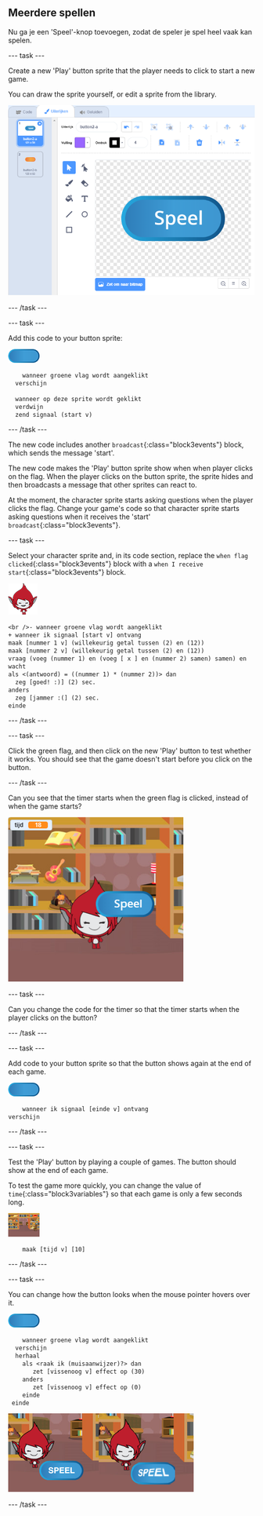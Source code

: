 ## Meerdere spellen

Nu ga je een 'Speel'-knop toevoegen, zodat de speler je spel heel vaak kan spelen.

\--- task \---

Create a new 'Play' button sprite that the player needs to click to start a new game.

You can draw the sprite yourself, or edit a sprite from the library.

![Picture of the play button](images/brain-play.png)

\--- /task \---

\--- task \---

Add this code to your button sprite:

![Button sprite](images/button-sprite.png)

```blocks3
    wanneer groene vlag wordt aangeklikt
  verschijn

  wanneer op deze sprite wordt geklikt
  verdwijn
  zend signaal (start v)
```

\--- /task \---

The new code includes another `broadcast`{:class="block3events"} block, which sends the message 'start'.

The new code makes the 'Play' button sprite show when when player clicks on the flag. When the player clicks on the button sprite, the sprite hides and then broadcasts a message that other sprites can react to.

At the moment, the character sprite starts asking questions when the player clicks the flag. Change your game's code so that character sprite starts asking questions when it receives the 'start' `broadcast`{:class="block3events"}.

\--- task \---

Select your character sprite and, in its code section, replace the `when flag clicked`{:class="block3events"} block with a `when I receive start`{:class="block3events"} block.

![Character sprite](images/giga-sprite.png)

```blocks3
<br />- wanneer groene vlag wordt aangeklikt
+ wanneer ik signaal [start v] ontvang
maak [nummer 1 v] (willekeurig getal tussen (2) en (12))
maak [nummer 2 v] (willekeurig getal tussen (2) en (12))
vraag (voeg (nummer 1) en (voeg [ x ] en (nummer 2) samen) samen) en wacht
als <(antwoord) = ((nummer 1) * (nummer 2))> dan 
  zeg [goed! :)] (2) sec.
anders
  zeg [jammer :(] (2) sec.
einde
```

\--- /task \---

\--- task \---

Click the green flag, and then click on the new 'Play' button to test whether it works. You should see that the game doesn't start before you click on the button.

\--- /task \---

Can you see that the timer starts when the green flag is clicked, instead of when the game starts?

![Timer has started](images/brain-timer-bug.png)

\--- task \---

Can you change the code for the timer so that the timer starts when the player clicks on the button?

\--- /task \---

\--- task \---

Add code to your button sprite so that the button shows again at the end of each game.

![Button sprite](images/button-sprite.png)

```blocks3
    wanneer ik signaal [einde v] ontvang
verschijn
```

\--- /task \---

\--- task \---

Test the 'Play' button by playing a couple of games. The button should show at the end of each game.

To test the game more quickly, you can change the value of `time`{:class="block3variables"} so that each game is only a few seconds long.

![Stage](images/stage-sprite.png)

```blocks3
    maak [tijd v] [10]
```

\--- /task \---

\--- task \---

You can change how the button looks when the mouse pointer hovers over it.

![Button](images/button-sprite.png)

```blocks3
    wanneer groene vlag wordt aangeklikt
  verschijn
  herhaal
    als <raak ik (muisaanwijzer)?> dan
       zet [vissenoog v] effect op (30)
    anders
       zet [vissenoog v] effect op (0)
    einde
 einde
```

![screenshot](images/brain-fisheye.png)

\--- /task \---